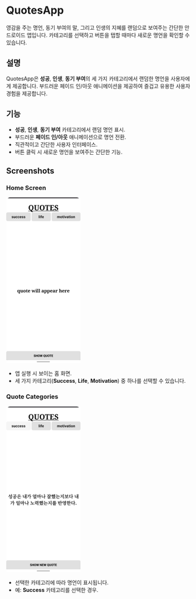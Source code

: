 # QuotesApp

영감을 주는 명언, 동기 부여의 말, 그리고 인생의 지혜를 랜덤으로 보여주는 간단한 안드로이드 앱입니다. 카테고리를 선택하고 버튼을 탭할 때마다 새로운 명언을 확인할 수 있습니다.

## 설명

QuotesApp은 **성공**, **인생**, **동기 부여**의 세 가지 카테고리에서 랜덤한 명언을 사용자에게 제공합니다. 부드러운 페이드 인/아웃 애니메이션을 제공하여 즐겁고 유용한 사용자 경험을 제공합니다. 

## 기능

- **성공**, **인생**, **동기 부여** 카테고리에서 랜덤 명언 표시.
- 부드러운 **페이드 인/아웃** 애니메이션으로 명언 전환.
- 직관적이고 간단한 사용자 인터페이스.
- 버튼 클릭 시 새로운 명언을 보여주는 간단한 기능.

  
## Screenshots

### Home Screen
<img src="screenshots/home.png" alt="Home Screen" width="200">

- 앱 실행 시 보이는 홈 화면.  
- 세 가지 카테고리(**Success**, **Life**, **Motivation**) 중 하나를 선택할 수 있습니다.

### Quote Categories
<img src="screenshots/showQuotes.png" alt="Home Screen" width="200">

- 선택한 카테고리에 따라 명언이 표시됩니다.  
- 예: **Success** 카테고리를 선택한 경우.
